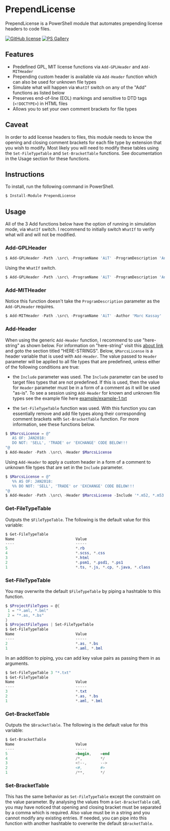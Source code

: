 # PrependLicense

PrependLicense is a PowerShell module that automates prepending license headers to code files.

[![GitHub license](https://img.shields.io/badge/license-MIT-blue.svg)](https://github.com/marckassay/PrependLicense/blob/master/LICENSE) [![PS Gallery](https://img.shields.io/badge/install-PS%20Gallery-blue.svg)](https://www.powershellgallery.com/packages/PrependLicense/)

## Features

* Predefined GPL, MIT license functions via `Add-GPLHeader` and `Add-MITHeader`
* Prepending custom header is available via `Add-Header` function which can also be used for unknown file types
* Simulate what will happen via `WhatIf` switch on any of the "Add" functions as listed below
* Preserves end-of-line (EOL) markings and sensitive to DTD tags (`<!DOCTYPE>`) in HTML files
* Allows you to set your own comment brackets for file types

## Caveat

In order to add license headers to files, this module needs to know the opening and closing comment brackets for each file type by extension that you wish to modify. Most likely you will need to modify these tables using the `Set-FileTypeTable` and `Set-BracketTable` functions.  See documentation in the Usage section for these functions.

## Instructions

To install, run the following command in PowerShell.

```powershell
$ Install-Module PrependLicense
```

## Usage

All of the 3 Add functions below have the option of running in simulation mode, via `WhatIf` switch.  I recommend to initially switch `WhatIf` to verify what will and will not be modified.

### Add-GPLHeader

```powershell
$ Add-GPLHeader -Path .\src\ -ProgramName 'AiT' -ProgramDescription 'Another Interval Timer' -Author 'Marc Kassay'
```

Using the `WhatIf` switch.

```powershell
$ Add-GPLHeader -Path .\src\ -ProgramName 'AiT' -ProgramDescription 'Another Interval Timer' -Author 'Marc Kassay' -WhatIf
```

### Add-MITHeader

Notice this function doesn't take the `ProgramDescription` parameter as the `Add-GPLHeader` requires.

```powershell
$ Add-MITHeader -Path .\src\ -ProgramName 'AiT' -Author 'Marc Kassay'
```

### Add-Header

When using the generic `Add-Header` function, I recommend to use "here-string" as shown below.  For information on "here-string" visit this [about link](https://docs.microsoft.com/en-us/powershell/module/microsoft.powershell.core/about/about_quoting_rules?view=powershell-5.1) and goto the section titled "HERE-STRINGS".
Below, `$MarcsLicense` is a header variable that is used with `Add-Header`.  The value passed to `Header` parameter will be applied to all file types that are predefined, unless either of the following conditions are true:

* the `Include` parameter was used.  The `Include` parameter can be used to target files types that are not predefined.  If this is used, then the value for `Header` parameter must be in a form of a comment as it will be used "as-is".  To see a session using `Add-Header` for known and unknown file types see the example file here [example/example-1.txt](https://github.com/marckassay/PrependLicense/blob/master/example/example-1.txt)

* the `Set-FileTypeTable` function was used.  With this function you can essentially remove and add file types along their corresponding comment brackets with `Set-BracketTable` function.  For more information, see these functions below.


```powershell
$ $MarcsLicense = @"
   AS OF: JAN2018:
   DO NOT: 'SELL', 'TRADE' or 'EXCHANGE' CODE BELOW!!!
"@
$ Add-Header -Path .\src\ -Header $MarcsLicense
```

Using `Add-Header` to apply a custom header in a form of a comment to unknown file types that are set in the `Include` parameter.

```powershell
$ $MarcsLicense = @"
   %% AS OF: JAN2018:
   %% DO NOT: 'SELL', 'TRADE' or 'EXCHANGE' CODE BELOW!!!
"@
$ Add-Header -Path .\src\ -Header $MarcsLicense -Include '*.m52, *.m53'
```

### Get-FileTypeTable

Outputs the `$FileTypeTable`.  The following is the default value for this variable:

```powershell
$ Get-FileTypeTable
Name                           Value
----                           -----
5                              *.rb
4                              *.scss, *.css
3                              *.html
2                              *.psm1, *.psd1, *.ps1
1                              *.ts, *.js, *.cp, *.java, *.class
```

### Set-FileTypeTable

You may overwrite the default `$FileTypeTable` by piping a hashtable to this function.

```powershell
$ $ProjectFileTypes = @{
 1 = "*.aml, *.bml"
 2 = "*.as, *.bs"
}
$ $ProjectFileTypes | Set-FileTypeTable
$ Get-FileTypeTable
Name                           Value
----                           -----
2                              *.as, *.bs
1                              *.aml, *.bml
```

In an addition to piping, you can add key value pairs as passing them in as arguments.

```powershell
$ Set-FileTypeTable 3 "*.txt"
$ Get-FileTypeTable
Name                           Value
----                           -----
3                              *.txt
2                              *.as, *.bs
1                              *.aml, *.bml
```

### Get-BracketTable

Outputs the `$BracketTable`.  The following is the default value for this variable:

```powershell
$ Get-BracketTable
Name                           Value
----                           -----
5                              =begin,    =end
4                              /*,        */
3                              <!--,      -->
2                              <#,        #>
1                              /**,       */
```

### Set-BracketTable

This has the same behavior as `Set-FileTypeTable` except the constraint on the value parameter.  By analysing the values from a `Get-BracketTable` call, you may have noticed that opening and closing bracket must be separated by a comma which is required.  Also value must be in a string and you cannot modify any existing entries.  If needed, you can pipe into this function with another hashtable to overwrite the default `$BracketTable`.